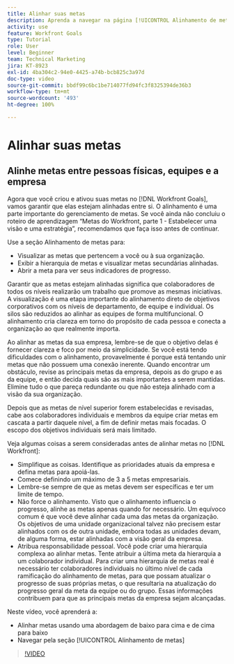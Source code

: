 ```yaml
---
title: Alinhar suas metas
description: Aprenda a navegar na página [!UICONTROL Alinhamento de metas] do [!DNL   Goals].
activity: use
feature: Workfront Goals
type: Tutorial
role: User
level: Beginner
team: Technical Marketing
jira: KT-8923
exl-id: 4ba304c2-94e0-4425-a74b-bcb825c3a97d
doc-type: video
source-git-commit: bbdf99c6bc1be714077fd94fc3f8325394de36b3
workflow-type: tm+mt
source-wordcount: '493'
ht-degree: 100%

---
```


# Alinhar suas metas

## Alinhe metas entre pessoas físicas, equipes e a empresa

Agora que você criou e ativou suas metas no [!DNL Workfront Goals], vamos garantir que elas estejam alinhadas entre si. O alinhamento é uma parte importante do gerenciamento de metas. Se você ainda não concluiu o roteiro de aprendizagem “Metas do Workfront, parte 1 - Estabelecer uma visão e uma estratégia”, recomendamos que faça isso antes de continuar.

<!--Insert link to LP 1, above -->

Use a seção Alinhamento de metas para:

* Visualizar as metas que pertencem a você ou à sua organização.
* Exibir a hierarquia de metas e visualizar metas secundárias alinhadas.
* Abrir a meta para ver seus indicadores de progresso.

Garantir que as metas estejam alinhadas significa que colaboradores de todos os níveis realizarão um trabalho que promove as mesmas iniciativas. A visualização é uma etapa importante do alinhamento direto de objetivos corporativos com os níveis de departamento, de equipe e individual. Os silos são reduzidos ao alinhar as equipes de forma multifuncional. O alinhamento cria clareza em torno do propósito de cada pessoa e conecta a organização ao que realmente importa.

Ao alinhar as metas da sua empresa, lembre-se de que o objetivo delas é fornecer clareza e foco por meio da simplicidade. Se você está tendo dificuldades com o alinhamento, provavelmente é porque está tentando unir metas que não possuem uma conexão inerente. Quando encontrar um obstáculo, revise as principais metas da empresa, depois as do grupo e as da equipe, e então decida quais são as mais importantes a serem mantidas. Elimine tudo o que pareça redundante ou que não esteja alinhado com a visão da sua organização.

Depois que as metas de nível superior forem estabelecidas e revisadas, cabe aos colaboradores individuais e membros da equipe criar metas em cascata a partir daquele nível, a fim de definir metas mais focadas. O escopo dos objetivos individuais será mais limitado.

<!-- Pro-tips graphic -->

Veja algumas coisas a serem consideradas antes de alinhar metas no [!DNL Workfront]:

* Simplifique as coisas. Identifique as prioridades atuais da empresa e defina metas para apoiá-las.
* Comece definindo um máximo de 3 a 5 metas empresariais.
* Lembre-se sempre de que as metas devem ser específicas e ter um limite de tempo.
* Não force o alinhamento. Visto que o alinhamento influencia o progresso, alinhe as metas apenas quando for necessário. Um equívoco comum é que você deve alinhar cada uma das metas da organização. Os objetivos de uma unidade organizacional talvez não precisem estar alinhados com os de outra unidade, embora todas as unidades devam, de alguma forma, estar alinhadas com a visão geral da empresa.
* Atribua responsabilidade pessoal. Você pode criar uma hierarquia complexa ao alinhar metas. Tente atribuir a última meta da hierarquia a um colaborador individual. Para criar uma hierarquia de metas real é necessário ter colaboradores individuais no último nível de cada ramificação do alinhamento de metas, para que possam atualizar o progresso de suas próprias metas, o que resultaria na atualização do progresso geral da meta da equipe ou do grupo. Essas informações contribuem para que as principais metas da empresa sejam alcançadas.

Neste vídeo, você aprenderá a:

* Alinhar metas usando uma abordagem de baixo para cima e de cima para baixo
* Navegar pela seção [!UICONTROL Alinhamento de metas]

>[!VIDEO](https://video.tv.adobe.com/v/335195/?quality=12&learn=on&enablevpops=1)
